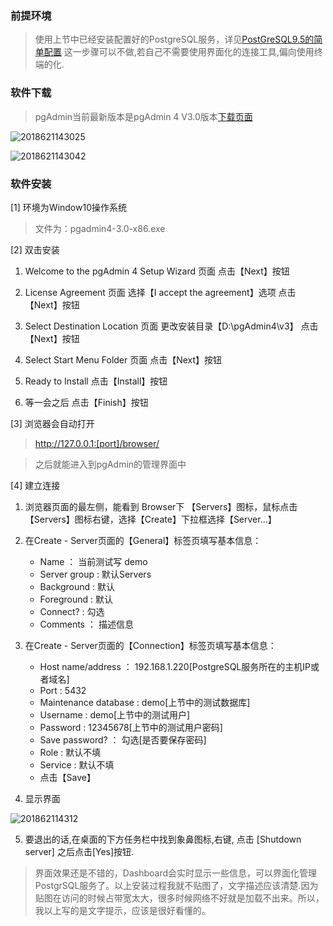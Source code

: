 ### 前提环境

> 使用上节中已经安装配置好的PostgreSQL服务，详见[PostGreSQL9.5的简单配置](https://github.com/ItdeerLab/itdeerlab-notes/blob/notes/PostGresql/UserGuide/PostGreSQL9.5%E7%9A%84%E7%AE%80%E5%8D%95%E9%85%8D%E7%BD%AE.md) 这一步骤可以不做,若自己不需要使用界面化的连接工具,偏向使用终端的化.

### 软件下载

> pgAdmin当前最新版本是pgAdmin 4 V3.0版本[下载页面](https://www.pgadmin.org/download/pgadmin-4-windows/)

![2018621143025](http://note.itdeer.cn/2018621143025.png)

![2018621143042](http://note.itdeer.cn/2018621143042.png)

### 软件安装

[1] 环境为Window10操作系统

> 文件为：pgadmin4-3.0-x86.exe

[2] 双击安装

1. Welcome to the pgAdmin 4 Setup Wizard 页面 点击【Next】按钮

2. License Agreement 页面 选择【I accept the agreement】选项 点击【Next】按钮

3. Select Destination Location 页面 更改安装目录【D:\pgAdmin4\v3】 点击【Next】按钮

4. Select Start Menu Folder 页面 点击【Next】按钮

5. Ready to Install 点击【Install】按钮

6. 等一会之后 点击【Finish】按钮

[3] 浏览器会自动打开

> http://127.0.0.1:[port]/browser/

> 之后就能进入到pgAdmin的管理界面中

[4] 建立连接

1. 浏览器页面的最左侧，能看到 Browser下 【Servers】图标，鼠标点击【Servers】图标右键，选择【Create】下拉框选择【Server...】

2. 在Create - Server页面的【General】标签页填写基本信息：
     - Name ：          当前测试写 demo
     - Server group :   默认Servers
     - Background :     默认
     - Foreground :     默认
     - Connect? :       勾选
     - Comments ：      描述信息

3. 在Create - Server页面的【Connection】标签页填写基本信息：
     - Host name/address ：      192.168.1.220[PostgreSQL服务所在的主机IP或者域名]
     - Port :                    5432
     - Maintenance database :    demo[上节中的测试数据库]
     - Username :                demo[上节中的测试用户]
     - Password :                12345678[上节中的测试用户密码]
     - Save password? ：         勾选[是否要保存密码]
     - Role :                    默认不填
     - Service :                 默认不填
     - 点击【Save】
4. 显示界面

![201862114312](http://note.itdeer.cn/201862114312.png)


5. 要退出的话,在桌面的下方任务栏中找到象鼻图标,右键, 点击 [Shutdown server] 之后点击[Yes]按钮.

> 界面效果还是不错的，Dashboard会实时显示一些信息，可以界面化管理PostgrSQL服务了。以上安装过程我就不贴图了，文字描述应该清楚.因为贴图在访问的时候占带宽太大，很多时候网络不好就是加载不出来。所以，我以上写的是文字提示，应该是很好看懂的。

